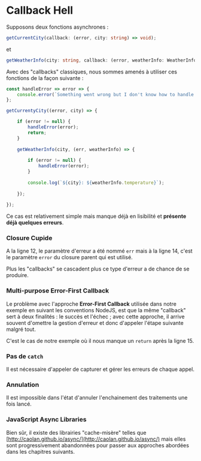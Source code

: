 # Callback Hell

Supposons deux fonctions asynchrones :

```typescript
getCurrentCity(callback: (error, city: string) => void);
```

et

```typescript
getWeatherInfo(city: string, callback: (error, weatherInfo: WeatherInfo) => void);
```

Avec des "callbacks" classiques, nous sommes amenés à utiliser ces fonctions de la façon suivante :

```typescript
const handleError => error => {
    console.error(`Something went wrong but I don't know how to handle it`);
};

getCurrentyCity((error, city) => {

    if (error != null) {
        handleError(error);
        return;
    }
    
    getWeatherInfo(city, (err, weatherInfo) => {
        
        if (error != null) {
            handleError(error);
        }
        
        console.log(`${city}: ${weatherInfo.temperature}`);
        
    });
    
});
```

Ce cas est relativement simple mais manque déjà en lisibilité et **présente déjà quelques erreurs**.

### Closure Cupide

A la ligne 12, le paramètre d'erreur a été nommé `err` mais à la ligne 14, c'est le paramètre `error` du closure parent qui est utilisé.

Plus les "callbacks" se cascadent plus ce type d'erreur a de chance de se produire.

### Multi-purpose Error-First Callback

Le problème avec l'approche **Error-First Callback** utilisée dans notre exemple en suivant les conventions NodeJS, est que la même "callback" sert à deux finalités : le succès et l'échec ; avec cette approche, il arrive souvent d'omettre la gestion d'erreur et donc d'appeler l'étape suivante malgré tout.

C'est le cas de notre exemple où il nous manque un `return` après la ligne 15.

### Pas de `catch`

Il est nécessaire d'appeler de capturer et gérer les erreurs de chaque appel.

### Annulation

Il est impossible dans l'état d'annuler l'enchainement des traitements une fois lancé.

### JavaScript Async Libraries

Bien sûr, il existe des librairies "cache-misère" telles que [http://caolan.github.io/async/](http://caolan.github.io/async/) mais elles sont progressivement abandonnées pour passer aux approches abordées dans les chapitres suivants.

